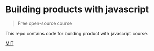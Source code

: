 # Building products with javascript

> Free open-source course

This repo contains code for building product with javascript course.

[MIT](https://opensource.org/licenses/mit-license)
